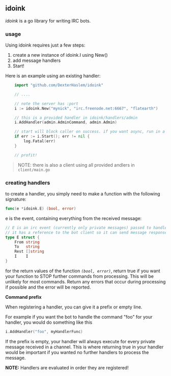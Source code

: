 ## idoink

_idoink_ is a go library for writing IRC bots.


### usage

Using idoink requires just a few steps:

1. create a new instance of idoink.I using New()
1. add message handlers
1. Start!


Here is an example using an existing handler:


```go
	import "github.com/DexterHaslem/idoink"

	// ....

	// note the server has :port
	i := idoink.New("mynick", "irc.freenode.net:6667", "flatearth")

	// this is a provided handler in idoink/handlers/admin
	i.AddHandler(admin.AdminCommand, admin.Admin)

	// start will block caller on success. if you want async, run in a goroutine
	if err := i.Start(); err != nil {
		log.Fatal(err)
	}

	// profit!
```

> NOTE: there is also a client using all provided andlers in `client/main.go`



### creating handlers

to create a handler, you simply need to make a function
with the following signature:

```go
func(e *idoink.E) (bool, error)
```

e is the event, containing everything from the received message:

```go
// E is an irc event (currently only private messages) passed to handlers.
// it has a reference to the bot client so it can send message responses, etc.
type E struct {
	From string
	To   string
	Rest []string
	I    I
}

```

for the return values of the function _`(bool, error)`_,
return true if you want your function to STOP further commands
from processing. This will be unlikely for most commands.
Return any errors that occur during processing if
possible and the error will be reported.


**Command prefix**

When registering a handler, you can give it a prefix or empty line.

For example if you want the bot to handle the command "foo"
for your handler, you would do something like this

```go
i.AddHandler("foo", myHandlerFunc)
```

If the prefix is empty, your handler will always execute for
every private message received in a channel. This is where
returning true in your handler would be important if you wanted no further handlers to process the message.

**NOTE:** Handlers are evaluated in order they are registered!
